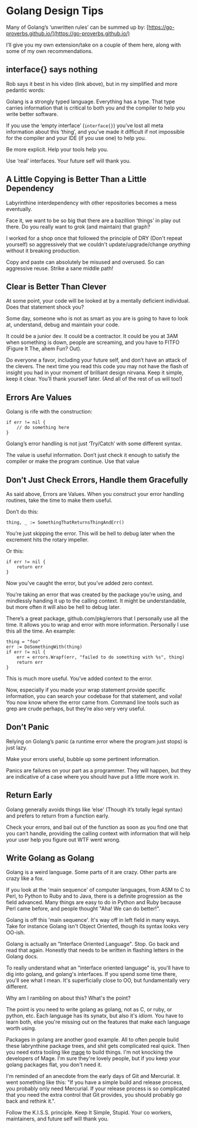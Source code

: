 # Golang Design Tips
Many of Golang’s ‘unwritten rules’ can be summed up by: [https://go-proverbs.github.io/](https://go-proverbs.github.io/)

I’ll give you my own extension/take on a couple of them here, along with some of my own recommendations.

## interface{} says nothing
Rob says it best in his video (link above), but in my simplified and more pedantic words:

Golang is a strongly typed language. Everything has a type. That type carries information that is critical to both you and the compiler to help you write better software.

If you use the ‘empty interface’ (`interface{}`) you’ve lost all meta information about this ‘thing’, and you’ve made it difficult if not impossible for the compiler and your IDE (if you use one) to help you.

Be more explicit. Help your tools help you.

Use ‘real’ interfaces. Your future self will thank you.

## A Little Copying is Better Than a Little Dependency

Labyrinthine interdependency with other repositories becomes a mess eventually.

Face it, we want to be so big that there are a bazillion ‘things’ in play out there. Do you really want to grok (and maintain) that graph?

I worked for a shop once that followed the principle of DRY (Don't repeat yourself) so aggressively that we couldn't update/upgrade/change _anything_ without it breaking production.

Copy and paste can absolutely be misused and overused. So can aggressive reuse. Strike a sane middle path!

## Clear is Better Than Clever

At some point, your code will be looked at by a mentally deficient individual. Does that statement shock you?

Some day, someone who is not as smart as you are is going to have to look at, understand, debug and maintain your code.

It could be a junior dev. It could be a contractor. It could be you at 3AM when something is down, people are screaming, and you have to FITFO (Figure It The, ahem Fun? Out).

Do everyone a favor, including your future self, and don’t have an attack of the clevers. The next time you read this code you may not have the flash of insight you had in your moment of brilliant design nirvana. Keep it simple, keep it clear. You’ll thank yourself later. (And all of the rest of us will too!)

## Errors Are Values

Golang is rife with the construction:

    if err != nil {
        // do something here
    }

Golang’s error handling is not just ‘Try/Catch’ with some different syntax.

The value is useful information. Don’t just check it enough to satisfy the compiler or make the program continue. Use that value

## Don’t Just Check Errors, Handle them Gracefully

As said above, Errors are Values. When you construct your error handling routines, take the time to make them useful.

Don’t do this:

    thing, _ := SomethingThatReturnsThingAndErr()

You’re just skipping the error. This will be hell to debug later when the excrement hits the rotary impeller.

Or this:

    if err != nil {
        return err
    }

Now you’ve caught the error, but you’ve added zero context.

You’re taking an error that was created by the package you’re using, and mindlessly handing it up to the calling context. It might be understandable, but more often it will also be hell to debug later.

There’s a great package, github.com/pkg/errors that I personally use all the time. It allows you to wrap and error with more information. Personally I use this all the time. An example:

    thing = "foo"
    err := DoSomethingWith(thing)
    if err != nil {
        err = errors.Wrapf(err, "failed to do something with %s", thing)
        return err
    }

This is much more useful. You’ve added context to the error.

Now, especially if you made your wrap statement provide specific information, you can search your codebase for that statement, and voila! You now know where the error came from. Command line tools such as grep are crude perhaps, but they’re also very very useful.

## Don’t Panic

Relying on Golang’s panic (a runtime error where the program just stops) is just lazy.

Make your errors useful, bubble up some pertinent information.

Panics are failures on your part as a programmer. They will happen, but they are indicative of a case where you should have put a little more work in.

## Return Early

Golang generally avoids things like ‘else' (Though it’s totally legal syntax) and prefers to return from a function early.

Check your errors, and bail out of the function as soon as you find one that you can’t handle, providing the calling context with information that will help your user help you figure out WTF went wrong.

## Write Golang as Golang

Golang is a weird language.  Some parts of it are crazy.  Other parts are crazy like a fox.

If you look at the 'main sequence' of computer languages, from ASM to C to Perl, to Python to Ruby and to Java, there is a definite progression as the field advanced. Many things are easy to do in Python and Ruby because Perl came before, and people thought "Aha!  We can do better!".

Golang is off this 'main sequence'.  It's way off in left field in many ways. Take for instance Golang isn't Object Oriented, though its syntax looks very OO-ish.  

Golang is actually an "Interface Oriented Language".  Stop.  Go back and read that again.  Honestly that needs to be written in flashing letters in the Golang docs.

To really understand what an "interface oriented language" is, you'll have to dig into golang, and golang's interfaces.  If you spend some time there, you'll see what I mean.  It's superficially close to OO, but fundamentally very different.

Why am I rambling on about this?  What's the point?

The point is you need to write golang as golang, not as C, or ruby, or python, etc.  Each language has its synatx, but also it's _idiom_.  You have to learn both, else you're missing out on the features that make each language worth using.

Packages in golang are another good example.  All to often people build these labrynthine package trees, and shit gets complicated real quick.  Then you need extra tooling like [mage](https://magefile.org/) to build things. I'm not knocking the developers of Mage.  I'm sure they're lovely people, but if you keep your golang packages flat, you don't need it.  

I'm reminded of an anecdote from the early days of Git and Mercurial.  It went something like this:  "If you have a simple build and release process, you probably only need Mercurial.  If your release process is so complicated that you need the extra control that Git provides, you should probably go back and rethink it.".

Follow the K.I.S.S. principle.  Keep It Simple, Stupid.  Your co workers, maintainers, and future self will thank you.


